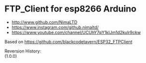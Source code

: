 # FTP_Client for esp8266 Arduino   

* http://www.github.com/NimaLTD   
* https://www.instagram.com/github.nimaltd/   
* https://www.youtube.com/channel/UCUhY7qY1klJm1d2kulr9ckw   

Based on https://github.com/blackcodetavern/ESP32_FTPClient



Reversion History:   
(1.0.0)   





